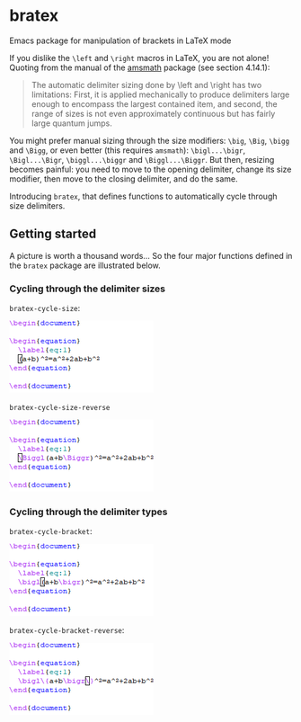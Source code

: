 # bratex
Emacs package for manipulation of brackets in LaTeX mode

If you dislike the `\left` and `\right` macros in LaTeX, you are not alone!
Quoting from the manual of the [amsmath](https://ctan.org/pkg/amsmath) package
(see section 4.14.1):

> The automatic delimiter sizing done by \left and \right has two limitations:
> First, it is applied mechanically to produce delimiters large enough to
> encompass the largest contained item, and second, the range of sizes is not
> even approximately continuous but has fairly large quantum jumps.

You might prefer manual sizing through the size modifiers: `\big`, `\Big`,
`\bigg` and `\Bigg`, or even better (this requires `amsmath`): `\bigl...\bigr`,
`\Bigl...\Bigr`, `\biggl...\biggr` and `\Biggl...\Biggr`. But then, resizing
becomes painful: you need to move to the opening delimiter, change its size
modifier, then move to the closing delimiter, and do the same.

Introducing `bratex`, that defines functions to automatically cycle through size
delimiters.

## Getting started

A picture is worth a thousand words… So the four major functions defined in the
`bratex` package are illustrated below.

### Cycling through the delimiter sizes

`bratex-cycle-size`:

![bratex-cycle-size](images/bratex-cycle-size.gif)

`bratex-cycle-size-reverse`

![bratex-cycle-size-reverse](images/bratex-cycle-size-reverse.gif)

### Cycling through the delimiter types

`bratex-cycle-bracket`:

![bratex-cycle-bracket](images/bratex-cycle-bracket.gif)

`bratex-cycle-bracket-reverse`:

![bratex-cycle-bracket-reverse](images/bratex-cycle-bracket-reverse.gif)
